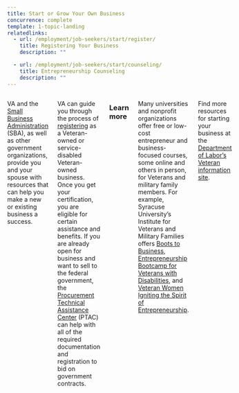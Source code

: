 ```yaml
---
title: Start or Grow Your Own Business
concurrence: complete
template: 1-topic-landing
relatedlinks:
  - url: /employment/job-seekers/start/register/
    title: Registering Your Business
    description: ""

  - url: /employment/job-seekers/start/counseling/
    title: Entrepreneurship Counseling
    description: ""
---
```


<div class="main" role="main" markdown="0">

<div class="section one" markdown="0">
<div class="primary" markdown="0">
<div class="row" markdown="0">
<div class="small-12 columns usa-content" markdown="1">

VA and the [Small Business Administration](https://www.sba.gov/content/veteran-service-disabled-veteran-owned) (SBA), as well as other government organizations, provide you and your spouse with resources that can help you make a new or existing business a success.

VA can guide you through the process of [registering](http://www.va.gov/osdbu/) as a Veteran-owned or service-disabled Veteran-owned business. Once you get your certification, you are eligible for certain assistance and benefits. If you are already open for business and want to sell to the federal government, the [Procurement Technical Assistance Center](http://www.aptac-us.org) (PTAC) can help with all of the required documentation and registration to bid on government contracts.  

### Learn more
Many universities and nonprofit organizations offer free or low-cost entrepreneur and business-focused courses, some online and others in person, for Veterans and military family members. For example, Syracuse University’s Institute for Veterans and Military Families offers [Boots to Business](http://vets.syr.edu/education/boots-to-business/), [Entrepreneurship Bootcamp for Veterans with Disabilities](http://ebv.vets.syr.edu/), and [Veteran Women Igniting the Spirit of Entrepreneurship](http://vets.syr.edu/education/v-wise/).


Find more resources for starting your business at the [Department of Labor’s Veteran information site](http://www.dol.gov/vets/opportunities/opportunities.htm).
</div>
</div>
</div>
